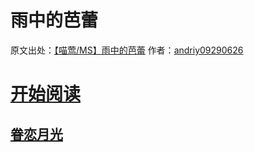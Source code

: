 # 雨中的芭蕾
原文出处：[【喵莺/MS】雨中的芭蕾](https://archiveofourown.org/works/47690821)
作者：[andriy09290626](https://archiveofourown.org/users/andriy09290626/pseuds/andriy09290626)
# [开始阅读](https://besty0606.github.io/yuzhongdebalei/chapters/index.html)



## [眷恋月光](https://besty0606.github.io/juanlianyueguang/chapters/index.html)

